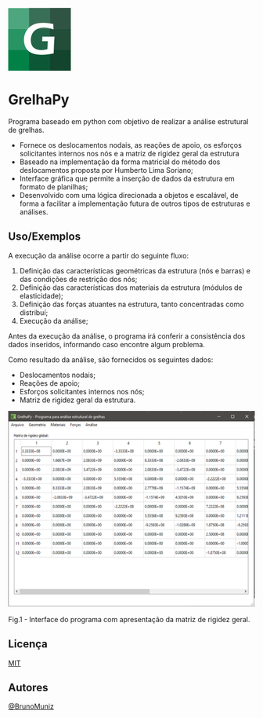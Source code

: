 
![GrelhaPy Logo](data/assets/Gpyicon.png)

# GrelhaPy

Programa baseado em python com objetivo de realizar a análise estrutural de grelhas.

- Fornece os deslocamentos nodais, as reações de apoio, os esforços solicitantes internos nos nós e a matriz de rigidez geral da estrutura
- Baseado na implementação da forma matricial do método dos deslocamentos proposta por Humberto Lima Soriano;
- Interface gráfica que permite a inserção de dados da estrutura em formato de planilhas;
- Desenvolvido com uma lógica direcionada a objetos e escalável, de forma a facilitar a implementação futura de outros tipos de estruturas e análises. 



## Uso/Exemplos

A execução da análise ocorre a partir do seguinte fluxo:

1. Definição das características geométricas da estrutura (nós e barras) e das condições de restrição dos nós;
2. Definição das características dos materiais da estrutura (módulos de elasticidade);
3. Definição das forças atuantes na estrutura, tanto concentradas como distribuí;
4. Execução da análise;

Antes da execução da análise, o programa irá conferir a consistência dos dados inseridos, informando caso encontre algum problema.


Como resultado da análise, são fornecidos os seguintes dados:

* Deslocamentos nodais;
* Reações de apoio;
* Esforços solicitantes internos nos nós;
* Matriz de rigidez geral da estrutura.

![Matriz de rigidez](data/assets/MatrizRigidez.png)

Fig.1 - Interface do programa com apresentação da matriz de rigidez geral.

## Licença

[MIT](https://choosealicense.com/licenses/mit/)


## Autores

[@BrunoMuniz](https://github.com/Muniz1994)

